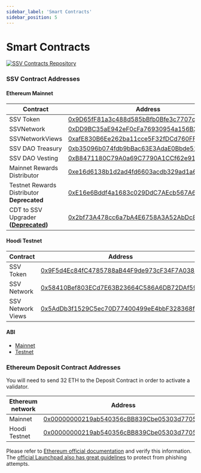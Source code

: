 ```yaml
---
sidebar_label: 'Smart Contracts'
sidebar_position: 5
---
```


# Smart Contracts

<a href="https://github.com/ssvlabs/ssv-network/tree/main/contracts">
  <img 
    src="https://img.shields.io/badge/GitHub-SSV%20Contracts-24292e?style=for-the-badge&logo=github" 
    alt="SSV Contracts Repository" 
    style={{width: '400px'}}
  />
</a>

### SSV Contract Addresses <a href="#bhl3qnbkn7py" id="bhl3qnbkn7py"></a>

#### Ethereum Mainnet

| Contract                  | Address                                                                                              |
|---------------------------|------------------------------------------------------------------------------------------------------|
| SSV Token                 | [0x9D65fF81a3c488d585bBfb0Bfe3c7707c7917f54](https://etherscan.io/address/0x9D65fF81a3c488d585bBfb0Bfe3c7707c7917f54) |
| SSVNetwork                | [0xDD9BC35aE942eF0cFa76930954a156B3fF30a4E1](https://etherscan.io/address/0xDD9BC35aE942eF0cFa76930954a156B3fF30a4E1) |
| SSVNetworkViews           | [0xafE830B6Ee262ba11cce5F32fDCd760FFE6a66e4](https://etherscan.io/address/0xafE830B6Ee262ba11cce5F32fDCd760FFE6a66e4) |
| SSV DAO Treasury          | [0xb35096b074fdb9bBac63E3AdaE0Bbde512B2E6b6](https://etherscan.io/address/0xb35096b074fdb9bBac63E3AdaE0Bbde512B2E6b6) |
| SSV DAO Vesting           | [0xB8471180C79A0a69C7790A1CCf62e91b3c3559Bf](https://etherscan.io/address/0xB8471180C79A0a69C7790A1CCf62e91b3c3559Bf) |
| Mainnet Rewards Distributor | [0xe16d6138b1d2ad4fd6603acdb329ad1a6cd26d9f](https://etherscan.io/address/0xe16d6138b1d2ad4fd6603acdb329ad1a6cd26d9f) |
| Testnet Rewards Distributor **Deprecated** | [0xE16e6Bddf4a1683c029DdC7AEcb567A6095e95A6](https://etherscan.io/address/0xE16e6Bddf4a1683c029DdC7AEcb567A6095e95A6) |
| CDT to SSV Upgrader **([Deprecated](https://snapshot.box/#/s:mainnet.ssvnetwork.eth/proposal/0xff1b868f97de48db3ba26c5254e9902645ed55b5107a84ee0cbcb98b31973f27))**     | [0x2bf73A478cc6a7bA4E6758A3A52AbDc8CDBa735E](https://etherscan.io/address/0x2bf73A478cc6a7bA4E6758A3A52AbDc8CDBa735E) |


#### Hoodi Testnet

| Contract        | Address                                                                                                      |
| ----------------- | ----------------------------------------------------------------------------------------------------------------------------- |
| SSV Token         | [0x9F5d4Ec84fC4785788aB44F9de973cF34F7A038e](https://hoodi.etherscan.io/address/0x9F5d4Ec84fC4785788aB44F9de973cF34F7A038e) |
| SSV Network       | [0x58410Bef803ECd7E63B23664C586A6DB72DAf59c](https://hoodi.etherscan.io/address/0x58410Bef803ECd7E63B23664C586A6DB72DAf59c) |
| SSV Network Views | [0x5AdDb3f1529C5ec70D77400499eE4bbF328368fe](https://hoodi.etherscan.io/address/0x5AdDb3f1529C5ec70D77400499eE4bbF328368fe) |


#### ABI

* [Mainnet](https://github.com/ssvlabs/ssv-network/tree/contract-abi/docs/mainnet/v1.2.0/abi)
* [Testnet](https://github.com/ssvlabs/ssv-network/tree/contract-abi/docs/testnet/v1.2.0/abi)

### Ethereum Deposit Contract Addresses

You will need to send 32 ETH to the Deposit Contract in order to activate a validator.

| Ethereum network | Address                                                                                                         |
|------------------|-----------------------------------------------------------------------------------------------------------------|
| Mainnet          | [0x00000000219ab540356cBB839Cbe05303d7705Fa](https://etherscan.io/address/0x00000000219ab540356cBB839Cbe05303d7705Fa) |
| Hoodi Testnet    | [0x00000000219ab540356cBB839Cbe05303d7705Fa](https://hoodi.etherscan.io/address/0x00000000219ab540356cBB839Cbe05303d7705Fa) |


Please refer to [Ethereum official documentation](https://ethereum.org/en/staking/deposit-contract/) and verify this information. The [official Launchpad also has great guidelines](https://hoodi.launchpad.ethereum.org/) to protect from phishing attempts.
